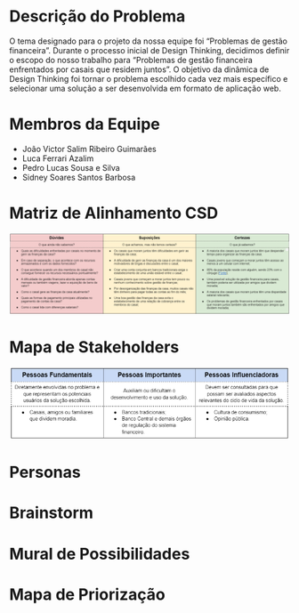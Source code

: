 # Descrição do Problema
O tema designado para o projeto da nossa equipe foi “Problemas de gestão financeira”. Durante o processo inicial de Design Thinking, decidimos definir o escopo do nosso trabalho para “Problemas de gestão financeira enfrentados por casais que residem juntos”. O objetivo da dinâmica de Design Thinking foi tornar o problema escolhido cada vez mais específico e selecionar uma solução a ser desenvolvida em formato de aplicação web.

# Membros da Equipe
* João Victor Salim Ribeiro Guimarães
* Luca Ferrari Azalim
* Pedro Lucas Sousa e Silva
* Sidney Soares Santos Barbosa

# Matriz de Alinhamento CSD

![image](imagens/matriz-alinhamento-csd.png)

# Mapa de Stakeholders

![image](imagens/mapa-stakeholders.png)

# Personas

# Brainstorm

# Mural de Possibilidades

# Mapa de Priorização
